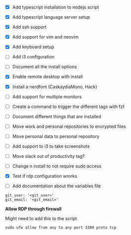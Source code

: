 - [x] Add typescript installation to nodejs script
- [x] Add typescript language server setup 
- [x] Add ssh support
- [x] Add support for vim and neovim
- [x] Add keyboard setup
- [ ] Add i3 configuration
- [ ] Document all the install options
- [x] Enable remote desktop with install
- [x] Install a nerdfont (CaskaydiaMono, Hack)
- [ ] Add support for multiple monitors
- [ ] Create a command to trigger the different tags with fzf
- [ ] Document different things that are installed
- [ ] Move work and personal repositories to encrypted files
- [ ] Move personal data to personal repository
- [ ] Add support to i3 to take screenshots
- [ ] Move slack out of productivity tag?
- [ ] Change n install to not require sudo access

- [x] Test if rdp configuration wrorks
- [ ] Add documentation about the variables file
```
git_user: '<git_user>'
git_email: '<git_email>'
```

**Allow RDP through firewall**

Might need to add this to the script
```
sudo ufw allow from any to any port 3389 proto tcp
``` 
